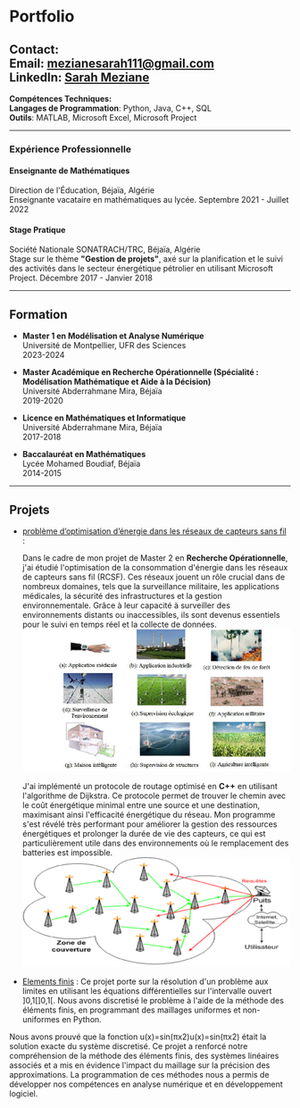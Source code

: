 #  Portfolio

**Contact:**  
**Email**: mezianesarah111@gmail.com  
**LinkedIn**: [Sarah Meziane](https://linkedin.com/in/mezianesarah)  
---
**Compétences Techniques:**  
**Langages de Programmation**: Python, Java, C++, SQL  
**Outils**: MATLAB, Microsoft Excel, Microsoft Project  

--- 

### Expérience Professionnelle

#### **Enseignante de Mathématiques**  
Direction de l'Éducation, Béjaïa, Algérie  
Enseignante vacataire en mathématiques au lycée.
  Septembre 2021 - Juillet 2022

  
#### **Stage Pratique**  
Société Nationale SONATRACH/TRC, Béjaïa, Algérie  
Stage sur le thème **"Gestion de projets"**, axé sur la planification et le suivi des activités dans le secteur énergétique pétrolier en utilisant Microsoft Project.
  Décembre 2017 - Janvier 2018  
  
---

## Formation 

- **Master 1 en Modélisation et Analyse Numérique**  
  Université de Montpellier, UFR des Sciences  
  2023-2024

- **Master Académique en Recherche Opérationnelle (Spécialité : Modélisation Mathématique et Aide à la Décision)**  
  Université Abderrahmane Mira, Béjaïa  
  2019-2020

- **Licence en Mathématiques et Informatique**  
  Université Abderrahmane Mira, Béjaïa  
  2017-2018

- **Baccalauréat en Mathématiques**  
  Lycée Mohamed Boudiaf, Béjaïa  
  2014-2015

 ---
 
## Projets

-   [problème d’optimisation d’énergie dans les réseaux de capteurs sans fil](https://github.com/MezianeSarah/probleme-d-optimisation) :

      Dans le cadre de mon projet de Master 2 en **Recherche Opérationnelle**, j'ai étudié l'optimisation de la consommation d'énergie dans les réseaux de capteurs sans fil (RCSF). Ces réseaux jouent un rôle crucial dans de nombreux domaines, tels que la surveillance militaire, les applications médicales, la sécurité des infrastructures et la gestion environnementale. Grâce à leur capacité à surveiller des environnements distants ou inaccessibles, ils sont devenus essentiels pour le suivi en temps réel et la collecte de données.
![les applications des capteurs sans fil](/assets/apppp.png)

      J'ai implémenté un protocole de routage optimisé en **C++** en utilisant l'algorithme de Dijkstra. Ce protocole permet de trouver le chemin avec le coût énergétique minimal entre une source et une destination, maximisant ainsi l'efficacité énergétique du réseau. Mon programme s'est révélé très performant pour améliorer la gestion des ressources énergétiques et prolonger la durée de vie des capteurs, ce qui est particulièrement utile dans des environnements où le remplacement des batteries est impossible.
![minimiser l'energie dans les capteurs sans fil](/assets/photo5.png)


-  [Elements finis](https://github.com/MezianeSarah/Elements_finis) :
  Ce projet porte sur la résolution d'un problème aux limites en utilisant les équations différentielles sur l'intervalle ouvert ]0,1[]0,1[. Nous avons discretisé le problème à l'aide de la méthode des éléments finis, en programmant des maillages uniformes et non-uniformes en Python.

Nous avons prouvé que la fonction u(x)=sin⁡(πx2)u(x)=sin(πx2) était la solution exacte du système discretisé. Ce projet a renforcé notre compréhension de la méthode des éléments finis, des systèmes linéaires associés et a mis en évidence l'impact du maillage sur la précision des approximations. La programmation de ces méthodes nous a permis de développer nos compétences en analyse numérique et en développement logiciel.

